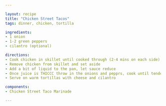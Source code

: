```yaml
---

layout: recipe
title: "Chicken Street Tacos"
tags: dinner, chicken, tortilla

ingredients:
- 1 onion
- 1-2 green peppers
- cilantro (optional)

directions:
- Cook chicken in skillet until cooked through (2-4 mins on each side)
- Remove chicken from skillet and set aside
- Add a bit of liquid to the pan, let sauce reduce
- Once juice is THICCC throw in the onions and pepprs, cook until tender/translucent
- Serve on warm tortillas with cheese and cilantro

components:
- Chicken Street Taco Marinade

---
```

